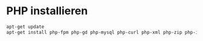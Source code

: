 # PHP installieren 

```bash
apt-get update
apt-get install php-fpm php-gd php-mysql php-curl php-xml php-zip php-intl php-mbstring php-bz2 php-json php-apcu php-imagick
```


